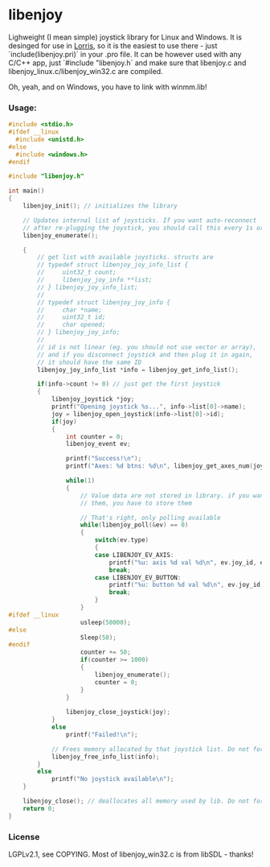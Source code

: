 # libenjoy
Lighweight (I mean simple) joystick library for Linux and Windows. It is desinged
for use in [Lorris](https://github.com/Tasssadar/Lorris), so it is
the easiest to use there - just  ´include(libenjoy.pri)´ in your .pro file.
It can be however used with any C/C++ app, just ´#include "libenjoy.h´ and make
sure that libenjoy.c and libenjoy_linux.c/libenjoy_win32.c are compiled.

Oh, yeah, and on Windows, you have to link with winmm.lib!

### Usage:
```C
#include <stdio.h>
#ifdef __linux
  #include <unistd.h>
#else
  #include <windows.h>
#endif

#include "libenjoy.h"

int main()
{
    libenjoy_init(); // initializes the library

    // Updates internal list of joysticks. If you want auto-reconnect
    // after re-plugging the joystick, you should call this every 1s or so
    libenjoy_enumerate();

    {
        // get list with available joysticks. structs are
        // typedef struct libenjoy_joy_info_list {
        //     uint32_t count;
        //     libenjoy_joy_info **list;
        // } libenjoy_joy_info_list;
        //
        // typedef struct libenjoy_joy_info {
        //     char *name;
        //     uint32_t id;
        //     char opened;
        // } libenjoy_joy_info;
        //
        // id is not linear (eg. you should not use vector or array), 
        // and if you disconnect joystick and then plug it in again,
        // it should have the same ID
        libenjoy_joy_info_list *info = libenjoy_get_info_list();

        if(info->count != 0) // just get the first joystick
        {
            libenjoy_joystick *joy;
            printf("Opening joystick %s...", info->list[0]->name);
            joy = libenjoy_open_joystick(info->list[0]->id);
            if(joy)
            {
                int counter = 0;
                libenjoy_event ev;

                printf("Success!\n");
                printf("Axes: %d btns: %d\n", libenjoy_get_axes_num(joy),libenjoy_get_buttons_num(joy));

                while(1)
                {
                    // Value data are not stored in library. if you want to use
                    // them, you have to store them

                    // That's right, only polling available
                    while(libenjoy_poll(&ev) == 0)
                    {
                        switch(ev.type)
                        {
                        case LIBENJOY_EV_AXIS:
                            printf("%u: axis %d val %d\n", ev.joy_id, ev.part_id, ev.data);
                            break;
                        case LIBENJOY_EV_BUTTON:
                            printf("%u: button %d val %d\n", ev.joy_id, ev.part_id, ev.data);
                            break;
                        }
                    }
#ifdef __linux
                    usleep(50000);
#else
                    Sleep(50);
#endif
                    counter += 50;
                    if(counter >= 1000)
                    {
                        libenjoy_enumerate();
                        counter = 0;
                    }
                }
                
                libenjoy_close_joystick(joy);
            }
            else
                printf("Failed!\n");

            // Frees memory allocated by that joystick list. Do not forget it!
            libenjoy_free_info_list(info);
        }
        else
            printf("No joystick available\n");
    }

    libenjoy_close(); // deallocates all memory used by lib. Do not forget this!
    return 0;
}
```

### License
LGPLv2.1, see COPYING. Most of libenjoy_win32.c is from libSDL - thanks!

